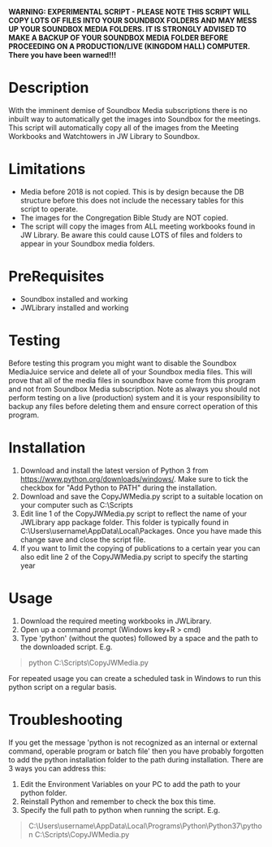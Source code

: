 **WARNING: EXPERIMENTAL SCRIPT - PLEASE NOTE THIS SCRIPT WILL COPY LOTS OF FILES INTO YOUR SOUNDBOX FOLDERS AND MAY MESS UP YOUR SOUNDBOX MEDIA FOLDERS. IT IS STRONGLY ADVISED TO MAKE A BACKUP OF YOUR SOUNDBOX MEDIA FOLDER BEFORE PROCEEDING ON A PRODUCTION/LIVE (KINGDOM HALL) COMPUTER. There you have been warned!!!**

# Description
With the imminent demise of Soundbox Media subscriptions there is no inbuilt way to automatically get the images into Soundbox for the meetings. This script will automatically copy all of the images from the Meeting Workbooks and Watchtowers in JW Library to Soundbox.

# Limitations
* Media before 2018 is not copied. This is by design because the DB structure before this does not include the necessary tables for this script to operate.
* The images for the Congregation Bible Study are NOT copied.
* The script will copy the images from ALL meeting workbooks found in JW Library. Be aware this could cause LOTS of files and folders to appear in your Soundbox media folders.

# PreRequisites
* Soundbox installed and working
* JWLibrary installed and working

# Testing
Before testing this program you might want to disable the Soundbox MediaJuice service and delete all of your Soundbox media files. This will prove that all of the media files in soundbox have come from this program and not from Soundbox Media subscription. Note as always you should not perform testing on a live (production) system and it is your responsibility to backup any files before deleting them and ensure correct operation of this program.

# Installation
1. Download and install the latest version of Python 3 from https://www.python.org/downloads/windows/. Make sure to tick the checkbox for "Add Python to PATH" during the installation.
2. Download and save the CopyJWMedia.py script to a suitable location on your computer such as C:\Scripts
3. Edit line 1 of the CopyJWMedia.py script to reflect the name of your JWLibrary app package folder. This folder is typically found in C:\Users\username\AppData\Local\Packages. Once you have made this change save and close the script file.
4. If you want to limit the copying of publications to a certain year you can also edit line 2 of the CopyJWMedia.py script to specify the starting year

# Usage
1. Download the required meeting workbooks in JWLibrary.
2. Open up a command prompt (Windows key+R > cmd)
3. Type 'python' (without the quotes) followed by a space and the path to the downloaded script. E.g.
>python C:\Scripts\CopyJWMedia.py

For repeated usage you can create a scheduled task in Windows to run this python script on a regular basis.
 
# Troubleshooting
If you get the message 'python is not recognized as an internal or external command, operable program or batch file' then you have probably forgotten to add the python installation folder to the path during installation. There are 3 ways you can address this:
1. Edit the Environment Variables on your PC to add the path to your python folder.
2. Reinstall Python and remember to check the box this time.
3. Specify the full path to python when running the script. E.g.
>C:\Users\username\AppData\Local\Programs\Python\Python37\python C:\Scripts\CopyJWMedia.py
